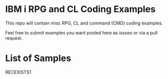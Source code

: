 # IBM i RPG and CL Coding Examples
This repo will contain misc RPG, CL and command (CMD) coding examples.

Feel free to submit examples you want posted here as issues or via a pull request.

# List of Samples
RECEXISTS1
